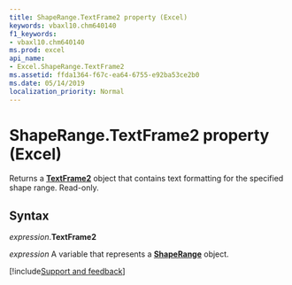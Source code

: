 ```yaml
---
title: ShapeRange.TextFrame2 property (Excel)
keywords: vbaxl10.chm640140
f1_keywords:
- vbaxl10.chm640140
ms.prod: excel
api_name:
- Excel.ShapeRange.TextFrame2
ms.assetid: ffda1364-f67c-ea64-6755-e92ba53ce2b0
ms.date: 05/14/2019
localization_priority: Normal
---
```



# ShapeRange.TextFrame2 property (Excel)

Returns a **[TextFrame2](Excel.TextFrame2.md)** object that contains text formatting for the specified shape range. Read-only.


## Syntax

_expression_.**TextFrame2**

_expression_ A variable that represents a **[ShapeRange](Excel.shaperange.md)** object.




[!include[Support and feedback](~/includes/feedback-boilerplate.md)]